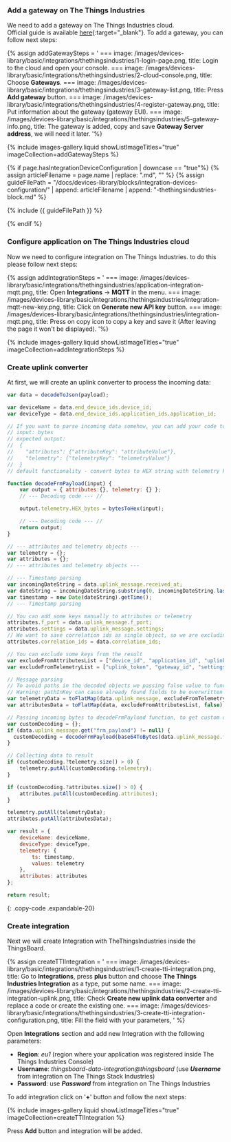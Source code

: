 ### Add a gateway on The Things Industries

We need to add a gateway on The Things Industries cloud.  
Official guide is available [here](https://support.milesight-iot.com/support/solutions/articles/73000514119-how-to-connect-milesight-gateway-to-the-things-stack-v3-via-semtech-packet-forwarder){:target="_blank"}.
To add a gateway, you can follow next steps:  

{% assign addGatewaySteps = '
    ===
        image: /images/devices-library/basic/integrations/thethingsindustries/1-login-page.png,
        title: Login to the cloud and open your console.
    ===
        image: /images/devices-library/basic/integrations/thethingsindustries/2-cloud-console.png,
        title: Choose **Gateways**.
    ===
        image: /images/devices-library/basic/integrations/thethingsindustries/3-gateway-list.png,
        title: Press **Add gateway** button.
    ===
        image: /images/devices-library/basic/integrations/thethingsindustries/4-register-gateway.png,
        title: Put information about the gateway (gateway EUI).
    ===
        image: /images/devices-library/basic/integrations/thethingsindustries/5-gateway-info.png,
        title: The gateway is added, copy and save **Gateway Server address**, we will need it later. 
'%}

{% include images-gallery.liquid showListImageTitles="true" imageCollection=addGatewaySteps %}

{% if page.hasIntegrationDeviceConfiguration | downcase == "true"%}
{% assign articleFilename = page.name |  replace: ".md", "" %}
{% assign guideFilePath = "/docs/devices-library/blocks/integration-devices-configuration/" | append: articleFilename | append: "-thethingsindustries-block.md" %}

{% include {{ guideFilePath }} %}

{% endif %}

### Configure application on The Things Industries cloud

Now we need to configure integration on The Things Industries. to do this please follow next steps:  

{% assign addIntegrationSteps = '
    ===
        image: /images/devices-library/basic/integrations/thethingsindustries/application-integration-mqtt.png,
        title: Open <b>Integrations</b> -> <b>MQTT</b> in the menu.
    ===
        image: /images/devices-library/basic/integrations/thethingsindustries/integration-mqtt-new-key.png,
        title: Click on <b>Generate new API key</b> button.
    ===
        image: /images/devices-library/basic/integrations/thethingsindustries/integration-mqtt.png,
        title: Press on copy icon to copy a key and save it (After leaving the page it won't be displayed).
'%}

{% include images-gallery.liquid showListImageTitles="true" imageCollection=addIntegrationSteps %}


### Create uplink converter

At first, we will create an uplink converter to process the incoming data:

```javascript
var data = decodeToJson(payload);

var deviceName = data.end_device_ids.device_id;
var deviceType = data.end_device_ids.application_ids.application_id;

// If you want to parse incoming data somehow, you can add your code to this function.
// input: bytes
// expected output:
//  {
//    "attributes": {"attributeKey": "attributeValue"},
//    "telemetry": {"telemetryKey": "telemetryValue"}
//  }
// default functionality - convert bytes to HEX string with telemetry key "HEX_bytes"

function decodeFrmPayload(input) {
    var output = { attributes:{}, telemetry: {} };
    // --- Decoding code --- //

    output.telemetry.HEX_bytes = bytesToHex(input);

    // --- Decoding code --- //
    return output;
}

// --- attributes and telemetry objects ---
var telemetry = {};
var attributes = {};
// --- attributes and telemetry objects ---

// --- Timestamp parsing
var incomingDateString = data.uplink_message.received_at;
var dateString = incomingDateString.substring(0, incomingDateString.lastIndexOf(".")+3) + "Z";
var timestamp = new Date(dateString).getTime();
// --- Timestamp parsing

// You can add some keys manually to attributes or telemetry
attributes.f_port = data.uplink_message.f_port;
attributes.settings = data.uplink_message.settings;
// We want to save correlation ids as single object, so we are excluding them from attributes parse and add manually
attributes.correlation_ids = data.correlation_ids;

// You can exclude some keys from the result
var excludeFromAttributesList = ["device_id", "application_id", "uplink_message", "correlation_ids"];
var excludeFromTelemetryList = ["uplink_token", "gateway_id", "settings"];

// Message parsing
// To avoid paths in the decoded objects we passing false value to function as "pathInKey" argument.
// Warning: pathInKey can cause already found fields to be overwritten with the last value found, e.g. receive_at from uplink_message will be written receive_at in the root.
var telemetryData = toFlatMap(data.uplink_message, excludeFromTelemetryList, false);
var attributesData = toFlatMap(data, excludeFromAttributesList, false);

// Passing incoming bytes to decodeFrmPayload function, to get custom decoding
var customDecoding = {};
if (data.uplink_message.get("frm_payload") != null) {
  customDecoding = decodeFrmPayload(base64ToBytes(data.uplink_message.frm_payload));
}

// Collecting data to result
if (customDecoding.?telemetry.size() > 0) {
    telemetry.putAll(customDecoding.telemetry);
}

if (customDecoding.?attributes.size() > 0) {
    attributes.putAll(customDecoding.attributes);
}

telemetry.putAll(telemetryData);
attributes.putAll(attributesData);

var result = {
    deviceName: deviceName,
    deviceType: deviceType,
    telemetry: {
        ts: timestamp,
        values: telemetry
    },
    attributes: attributes
};

return result;

```
{: .copy-code .expandable-20}

### Create integration

Next we will create Integration with TheThingsIndustries inside the ThingsBoard.  

{% assign createTTIIntegration = '
    ===
        image: /images/devices-library/basic/integrations/thethingsindustries/1-create-tti-integration.png,
        title: Go to **Integrations**, press **plus** button and choose **The Things Industries Integration** as a type, put some name.
    ===
        image: /images/devices-library/basic/integrations/thethingsindustries/2-create-tti-integration-uplink.png,
        title: Check **Create new uplink data converter** and replace a code or create the existing one.
    ===
        image: /images/devices-library/basic/integrations/thethingsindustries/3-create-tti-integration-configuration.png,
        title: Fill the field with your parameters, 
'
%}

Open **Integrations** section and add new Integration with the following parameters:  

- **Region**: *eu1* (region where your application was registered inside The Things Industries Console)
- **Username**: *thingsboard-data-integration@thingsboard* (use ***Username*** from integration on The Things Stack Industries)
- **Password**: use ***Password*** from integration on The Things Industries

To add integration click on '**+**' button and follow the next steps:  

{% include images-gallery.liquid showListImageTitles="true" imageCollection=createTTIIntegration %} 

Press **Add** button and integration will be added.  